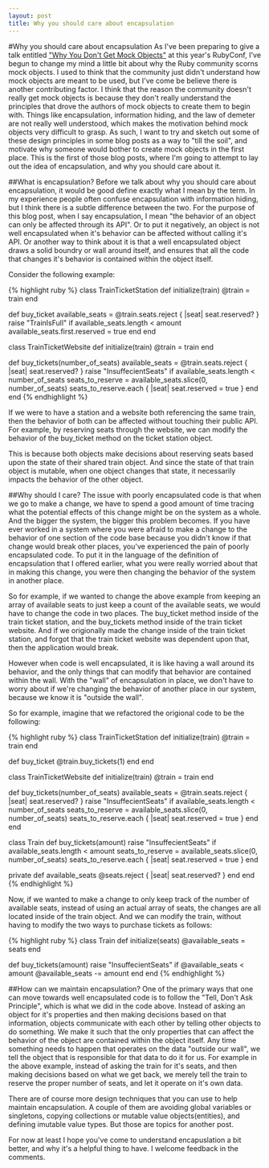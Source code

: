 ```yaml
---
layout: post
title: Why you should care about encapsulation
---
```


#Why you should care about encapsulation
As I've been preparing to give a talk entitled ["Why You Don't Get Mock
Objects"](http://rubyconf.org/presentations/21) at this year's RubyConf,
I've begun to change my mind a little bit about why the Ruby community
scorns mock objects. I used to think that the community just didn't
understand how mock objects are meant to be used, but I've come be
believe there is another contributing factor. I think that the reason
the community doesn't really get mock objects is because they don't
really understand the principles that drove the authors of mock objects
to create them to begin with. Things like encapsulation, information
hiding, and the law of demeter are not really well understood, which
makes the motivation behind mock objects very difficult to grasp. As
such, I want to try and sketch out some of these design principles in
some blog posts as a way to "till the soil", and motivate why someone
would bother to create mock objects in the first place. This is the
first of those blog posts, where I'm going to attempt to lay out the
idea of encapsulation, and why you should care about it.

##What is encapsulation?
Before we talk about why you should care about encapsulation, it would
be good define exactly what I mean by the term. In my experience people often confuse
encapsulation with information hiding, but I think there is a subtle difference
between the two. For the purpose of this blog post, when I say
encapsulation, I mean "the behavior of an object can only be affected
through its API". Or to put it negatively, an object is not well
encapsulated when it's behavior can be affected without calling it's
API. Or another way to think about it is that a well encapsulated object draws
a solid boundry or wall around itself, and ensures that all the code that
changes it's behavior is contained within the object itself.

Consider the following example:

{% highlight ruby %}
class TrainTicketStation
  def initialize(train)
    @train = train
  end

  def buy_ticket
    available_seats = @train.seats.reject { |seat| seat.reserved? }
    raise "TrainIsFull" if available_seats.length < amount
    available_seats.first.reserved = true
  end
end

class TrainTicketWebsite
  def initialize(train)
    @train = train
  end

  def buy_tickets(number_of_seats)
    available_seats = @train.seats.reject { |seat| seat.reserved? }
    raise "InsuffecientSeats" if available_seats.length < number_of_seats
    seats_to_reserve = available_seats.slice(0, number_of_seats)
    seats_to_reserve.each { |seat| seat.reserved = true }
  end
end
{% endhighlight %}

If we were to have a station and a website both referencing the same
train, then the behavior of both can be affected without touching their public
API. For example, by reserving seats through the website, we can
modify the behavior of the buy_ticket method on the ticket station
object.

This is because both objects make decisions about reserving seats based upon the
state of their shared train object. And since the state of that train
object is mutable, when one object changes that state, it necessarily
impacts the behavior of the other object.

##Why should I care?
The issue with poorly encapsulated code is that when we go to make a
change, we have to spend a good amount of time tracing what the potential
effects of this change might be on the system as a whole. And the bigger
the system, the bigger this problem becomes. If you have ever worked in a system
where you were afraid to make a change to the behavior of one section of the
code base because you didn't know if that change would break other places,
you've experienced the pain of poorly encapsulated code. To put it in the language
of the definition of encapsulation that I offered earlier, what you were really
worried about that in making this change, you were then changing the behavior
of the system in another place.

So for example, if we wanted to change the above example from keeping an array
of available seats to just keep a count of the available seats, we would
have to change the code in two places. The buy_ticket method inside of
the train ticket station, and the buy_tickets method inside of the train
ticket website. And if we origionally made the change inside of the
train ticket station, and forgot that the train ticket website was
dependent upon that, then the application would break.

However when code is well encapsulated, it is like having a wall around
its behavior, and the only things that can modify that behavior are contained
within the wall. With the "wall" of encapsulation in place, we don't
have to worry about if we're changing the behavior of another place in
our system, because we know it is "outside the wall".

So for example, imagine that we refactored the origional code to be the following:

{% highlight ruby %}
class TrainTicketStation
  def initialize(train)
    @train = train
  end

  def buy_ticket
    @train.buy_tickets(1)
  end
end

class TrainTicketWebsite
  def initialize(train)
    @train = train
  end

  def buy_tickets(number_of_seats)
    available_seats = @train.seats.reject { |seat| seat.reserved? }
    raise "InsuffecientSeats" if available_seats.length < number_of_seats
    seats_to_reserve = available_seats.slice(0, number_of_seats)
    seats_to_reserve.each { |seat| seat.reserved = true }
  end
end

class Train
  def buy_tickets(amount)
    raise "InsuffecientSeats" if available_seats.length < amount
    seats_to_reserve = available_seats.slice(0, number_of_seats)
    seats_to_reserve.each { |seat| seat.reserved = true }
  end

  private
  def available_seats
    @seats.reject { |seat| seat.reserved? }
  end
end
{% endhighlight %}

Now, if we wanted to make a change to only keep track of the number of
available seats, instead of using an actual array of seats, the changes are all
located inside of the train object. And we can modify the train, without
having to modify the two ways to purchase tickets as follows:

{% highlight ruby %}
class Train
  def initialize(seats)
    @available_seats = seats
  end

  def buy_tickets(amount)
    raise "InsuffecientSeats" if @available_seats < amount
    @available_seats -= amount
  end
end
{% endhighlight %}

##How can we maintain encapsulation?
One of the primary ways that one can move towards well encapsulated code
is to follow the "Tell, Don't Ask Principle", which is what we did in
the code above. Instead of asking an object for it's properties and then
making decisions based on that information, objects communicate with
each other by telling other objects to do something. We make it such
that the only properties that can affect the behavior of the object are
contained within the object itself. Any time something needs to happen
that operates on the data "outside our wall", we tell the object that is
responsible for that data to do it for us. For example in the above example, 
instead of asking the train for it's seats, and then making decisions
based on what we get back, we merely tell the train to reserve the
proper number of seats, and let it operate on it's own data.

There are of course more design techniques that you can use to help
maintain encapsulation. A couple of them are avoiding global variables
or singletons, copying collections or mutable value objects(entities), and
defining imutable value types. But those are topics for another post.

For now at least I hope you've come to understand encapuslation a bit
better, and why it's a helpful thing to have. I welcome feedback in the
comments.
